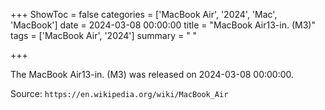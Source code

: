 +++
ShowToc = false
categories = ['MacBook Air', '2024', 'Mac', 'MacBook']
date = 2024-03-08 00:00:00
title = "MacBook Air13-in. (M3)"
tags = ['MacBook Air', '2024']
summary = " "

+++

The MacBook Air13-in. (M3) was released on 2024-03-08 00:00:00.

Source: `https://en.wikipedia.org/wiki/MacBook_Air`
